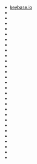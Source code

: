 
* [keybase.io](https://keybase.io/)
* [](http://bookos-z1.org/)
* [](http://bookboon.com/)
* [](http://www.it-ebooks.info/)
* [](http://bookos.org/)
* [](http://booksc.org/)
* [](http://libgen.org/)
* [](http://www.en.bookfi.org)
* []()
* []()
* []()
* []()
* []()
* []()
* []()
* []()
* []()
* []()
* []()
* []()
* []()
* []()
* []()
* []()
* []()
* []()
* []()
* []()
* []()
